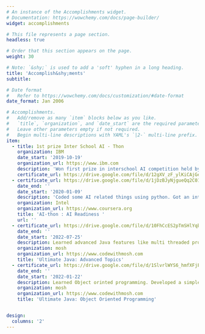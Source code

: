 ```yaml
---
# An instance of the Accomplishments widget.
# Documentation: https://wowchemy.com/docs/page-builder/
widget: accomplishments

# This file represents a page section.
headless: true

# Order that this section appears on the page.
weight: 30

# Note: `&shy;` is used to add a 'soft' hyphen in a long heading.
title: 'Accomplish&shy;ments'
subtitle:

# Date format
#   Refer to https://wowchemy.com/docs/customization/#date-format
date_format: Jan 2006

# Accomplishments.
#   Add/remove as many `item` blocks below as you like.
#   `title`, `organization`, and `date_start` are the required parameters.
#   Leave other parameters empty if not required.
#   Begin multi-line descriptions with YAML's `|2-` multi-line prefix.
item:
  - title: 1st prize Inter School AI - Thon
    organization: IBM
    date_start: '2019-10-19'
    organization_url: https://www.ibm.com
    description: 'Won first prize in interschool AI competition held by IBM. Learned about Watson AI and implemented a medication prescription chatbot. '
    certificate_url: https://drive.google.com/file/d/12gXV_zF_ylKiCAjGe0nCACblleVaJMc-/view?usp=sharing
  - certificate_url: https://drive.google.com/file/d/1jDzBJyNjgueQq2C01AkO6XWOcrulARPB/view?usp=sharing
    date_end: ''
    date_start: '2020-01-09'
    description: 'Coded some AI related things using python. Got an introduction of some libraries.'
    organization: Intel
    organization_url: https://www.coursera.org
    title: 'AI-thon : AI Readiness '
    url: ''
  - certificate_url: https://drive.google.com/file/d/10FhCcES2pTmSHlYqblS_X7noM7dso-EX/view?usp=sharing
    date_end: ''
    date_start: '2022-07-25'
    description: Learned advanced Java features like multi threaded programming.
    organization: mosh
    organization_url: https://www.codewithmosh.com
    title: 'Ultimate Java: Advanced Topics'
  - certificate_url: https://drive.google.com/file/d/1SlvrlWYS6_hmfXFjF5gL_edsqCGxHPGO/view?usp=sharing
    date_end: ''
    date_start: '2022-01-22'
    description: Learned Object orinted programming. Developed a simple board game as a project.
    organization: mosh
    organization_url: https://www.codewithmosh.com
    title: 'Ultimate Java: Object Oriented Programming'


design:
  columns: '2'
---
```

